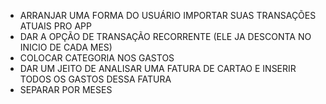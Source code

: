 - ARRANJAR UMA FORMA DO USUÁRIO IMPORTAR SUAS TRANSAÇÕES ATUAIS PRO APP
- DAR A OPÇÃO DE TRANSAÇÃO RECORRENTE (ELE JA DESCONTA NO INICIO DE CADA MES)
- COLOCAR CATEGORIA NOS GASTOS
- DAR UM JEITO DE ANALISAR UMA FATURA DE CARTAO E INSERIR TODOS OS GASTOS DESSA FATURA
- SEPARAR POR MESES